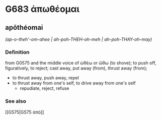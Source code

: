 # G683 ἀπωθέομαι

## apōthéomai

_(ap-o-theh'-om-ahee | ah-poh-THEH-oh-meh | ah-poh-THAY-oh-may)_

### Definition

from G0575 and the middle voice of ὠθέω or ὤθω (to shove); to push off, figuratively, to reject; cast away, put away (from), thrust away (from); 

- to thrust away, push away, repel
- to thrust away from one's self, to drive away from one's self
  - repudiate, reject, refuse

### See also

[[G575|G575 ἀπό]]
